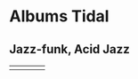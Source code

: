 <style>
table {
  width: 100%;
}
table th:first-of-type {
    width: 25%;
}
table th:nth-of-type(2) {
    width: 25%;
}
table th:nth-of-type(3) {
    width: 25%;
}
table th:nth-of-type(4) {
    width: 25%;
}
</style>

# Albums Tidal

## Jazz-funk, Acid Jazz

|   |   |   |   |
|:-:|:-:|:-:|:-:|
|<div style="position: relative; padding-bottom: 100%; height: 0; overflow: hidden; max-width: 100%;"><iframe src="https://embed.tidal.com/albums/1606562?layout=gridify" frameborder="0" allowfullscreen style="position: absolute; top: 0; left: 0; width: 100%; height: 1px; min-height: 100%; margin: 0 auto;"></iframe></div>|<div style="position: relative; padding-bottom: 100%; height: 0; overflow: hidden; max-width: 100%;"><iframe src="https://embed.tidal.com/albums/58844035?layout=gridify" frameborder="0" allowfullscreen style="position: absolute; top: 0; left: 0; width: 100%; height: 1px; min-height: 100%; margin: 0 auto;"></iframe></div>|||
